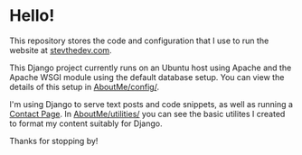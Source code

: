 # Hello!

This repository stores the code and configuration that I use to run the website at [stevthedev.com](https://stevthedev.com).

This Django project currently runs on an Ubuntu host using Apache and the Apache WSGI module using the default database setup. You can view the details of this setup in [AboutMe/config/](https://github.com/StevTheDev/AboutMe/tree/master/config).

I'm using Django to serve text posts and code snippets, as well as running a [Contact Page](https://stevthedev.com/contact). In [AboutMe/utilities/](https://github.com/StevTheDev/AboutMe/tree/master/config) you can see the basic utilites I created to format my content suitably for Django. 

Thanks for stopping by!
